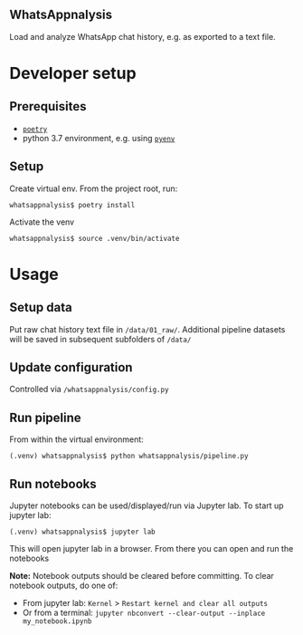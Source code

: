 WhatsAppnalysis
----

Load and analyze WhatsApp chat history, e.g. as exported to a text file.

# Developer setup

## Prerequisites
- [`poetry`](https://python-poetry.org/)
- python 3.7 environment, e.g. using [`pyenv`](https://github.com/pyenv/pyenv)

## Setup

Create virtual env. From the project root, run:
```
whatsappnalysis$ poetry install
```

Activate the venv
```
whatsappnalysis$ source .venv/bin/activate
```


# Usage

## Setup data
Put raw chat history text file in `/data/01_raw/`. Additional pipeline datasets
will be saved in subsequent subfolders of `/data/`

## Update configuration
Controlled via `/whatsappnalysis/config.py`

## Run pipeline
From within the virtual environment:
```
(.venv) whatsappnalysis$ python whatsappnalysis/pipeline.py
```

## Run notebooks

Jupyter notebooks can be used/displayed/run via Jupyter lab.
To start up jupyter lab:
```
(.venv) whatsappnalysis$ jupyter lab
```
This will open jupyter lab in a browser. From there you can
open and run the notebooks

**Note:**
Notebook outputs should be cleared before committing. To clear
notebook outputs, do one of:
* From jupyter lab: `Kernel` > `Restart kernel and clear all outputs`
* Or from a terminal: `jupyter nbconvert --clear-output --inplace my_notebook.ipynb`
